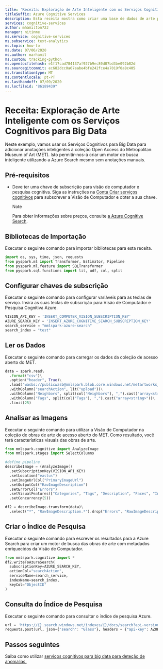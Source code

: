 ```yaml
---
title: 'Receita: Exploração de Arte Inteligente com os Serviços Cognitivos para Big Data'
titleSuffix: Azure Cognitive Services
description: Esta receita mostra como criar uma base de dados de arte pesquisável usando a Azure Search e a MMLSpark.
services: cognitive-services
author: mhamilton723
manager: nitinme
ms.service: cognitive-services
ms.subservice: text-analytics
ms.topic: how-to
ms.date: 07/06/2020
ms.author: marhamil
ms.custom: tracking-python
ms.openlocfilehash: e1f17cad784137af927b9ec80d07bd3be092b82d
ms.sourcegitcommit: ec682dcc0a67eabe4bfe242fce4a7019f0a8c405
ms.translationtype: MT
ms.contentlocale: pt-PT
ms.lasthandoff: 07/09/2020
ms.locfileid: "86189439"
---
```

# <a name="recipe-intelligent-art-exploration-with-the-cognitive-services-for-big-data"></a>Receita: Exploração de Arte Inteligente com os Serviços Cognitivos para Big Data

Neste exemplo, vamos usar os Serviços Cognitivos para Big Data para adicionar anotações inteligentes à coleção Open Access do Metropolitan Museum of Art (MET). Isto permitir-nos-á criar um motor de busca inteligente utilizando a Azure Search mesmo sem anotações manuais. 

## <a name="prerequisites"></a>Pré-requisitos

* Deve ter uma chave de subscrição para visão de computador e pesquisa cognitiva. Siga as instruções na [Conta Criar serviços cognitivos](https://docs.microsoft.com/azure/cognitive-services/cognitive-services-apis-create-account) para subscrever a Visão de Computador e obter a sua chave.
  > [!NOTE]
  > Para obter informações sobre preços, consulte [a Azure Cognitive Search](https://azure.microsoft.com/services/search/#pricing).

## <a name="import-libraries"></a>Bibliotecas de Importação

Executar o seguinte comando para importar bibliotecas para esta receita.

```python
import os, sys, time, json, requests
from pyspark.ml import Transformer, Estimator, Pipeline
from pyspark.ml.feature import SQLTransformer
from pyspark.sql.functions import lit, udf, col, split
```

## <a name="set-up-subscription-keys"></a>Configurar chaves de subscrição

Executar o seguinte comando para configurar variáveis para as teclas de serviço. Insira as suas teclas de subscrição para Visão de Computador e Pesquisa Cognitiva Azure.

```python
VISION_API_KEY = 'INSERT_COMPUTER_VISION_SUBSCRIPTION_KEY'
AZURE_SEARCH_KEY = 'INSERT_AZURE_COGNITIVE_SEARCH_SUBSCRIPTION_KEY'
search_service = "mmlspark-azure-search"
search_index = "test"
```

## <a name="read-the-data"></a>Ler os Dados

Executar o seguinte comando para carregar os dados da coleção de acesso aberto do MET.

```python
data = spark.read\
  .format("csv")\
  .option("header", True)\
  .load("wasbs://publicwasb@mmlspark.blob.core.windows.net/metartworks_sample.csv")\
  .withColumn("searchAction", lit("upload"))\
  .withColumn("Neighbors", split(col("Neighbors"), ",").cast("array<string>"))\
  .withColumn("Tags", split(col("Tags"), ",").cast("array<string>"))\
  .limit(25)
```

<a name="AnalyzeImages"></a>

## <a name="analyze-the-images"></a>Analisar as Imagens

Executar o seguinte comando para utilizar a Visão de Computador na coleção de obras de arte de acesso aberto do MET. Como resultado, você terá características visuais das obras de arte.

```python
from mmlspark.cognitive import AnalyzeImage
from mmlspark.stages import SelectColumns

#define pipeline
describeImage = (AnalyzeImage()
  .setSubscriptionKey(VISION_API_KEY)
  .setLocation("eastus")
  .setImageUrlCol("PrimaryImageUrl")
  .setOutputCol("RawImageDescription")
  .setErrorCol("Errors")
  .setVisualFeatures(["Categories", "Tags", "Description", "Faces", "ImageType", "Color", "Adult"])
  .setConcurrency(5))

df2 = describeImage.transform(data)\
  .select("*", "RawImageDescription.*").drop("Errors", "RawImageDescription")
```

<a name="CreateSearchIndex"></a>

## <a name="create-the-search-index"></a>Criar o Índice de Pesquisa

Executar o seguinte comando para escrever os resultados para a Azure Search para criar um motor de busca das obras de arte com metadados enriquecidos da Visão de Computador.

```python
from mmlspark.cognitive import *
df2.writeToAzureSearch(
  subscriptionKey=AZURE_SEARCH_KEY,
  actionCol="searchAction",
  serviceName=search_service,
  indexName=search_index,
  keyCol="ObjectID"
)
```

## <a name="query-the-search-index"></a>Consulta do Índice de Pesquisa

Executar o seguinte comando para consultar o índice de pesquisa Azure.

```python
url = 'https://{}.search.windows.net/indexes/{}/docs/search?api-version=2019-05-06'.format(search_service, search_index)
requests.post(url, json={"search": "Glass"}, headers = {"api-key": AZURE_SEARCH_KEY}).json()
```

## <a name="next-steps"></a>Passos seguintes

Saiba como utilizar [serviços cognitivos para big data para deteção de anomalias.](anomaly-detection.md)

